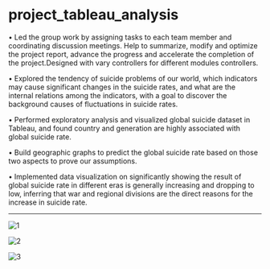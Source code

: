 # project_tableau_analysis



•	Led the group work by assigning tasks to each team member and coordinating discussion meetings. Help to summarize, modify and optimize the project report, advance the progress and accelerate the completion of the project.Designed with vary controllers for different modules controllers.


•	Explored the tendency of suicide problems of our world, which indicators may cause significant changes in the suicide rates, and what are the internal relations among the indicators, with a goal to discover the background causes of fluctuations in suicide rates.


•	Performed exploratory analysis and visualized global suicide dataset in Tableau, and found country and generation are highly associated with global suicide rate.


•	Build geographic graphs to predict the global suicide rate based on those two aspects to prove our assumptions.


•	Implemented data visualization on significantly showing the result of global suicide rate in different eras is generally increasing and dropping to low, inferring that war and regional divisions are the direct reasons for the increase in suicide rate.


***********************************************************************************************************************************************************************************
                                      
![1](https://user-images.githubusercontent.com/61263191/145777416-6cb7f26d-d6f2-41f3-b461-1a1454300793.jpg)


![2](https://user-images.githubusercontent.com/61263191/145777438-ce3e0856-3405-4003-bbe0-cee689e9a6f3.jpg)


![3](https://user-images.githubusercontent.com/61263191/145777439-f859442b-5f3d-4c72-9124-387b007f09a3.jpg)


